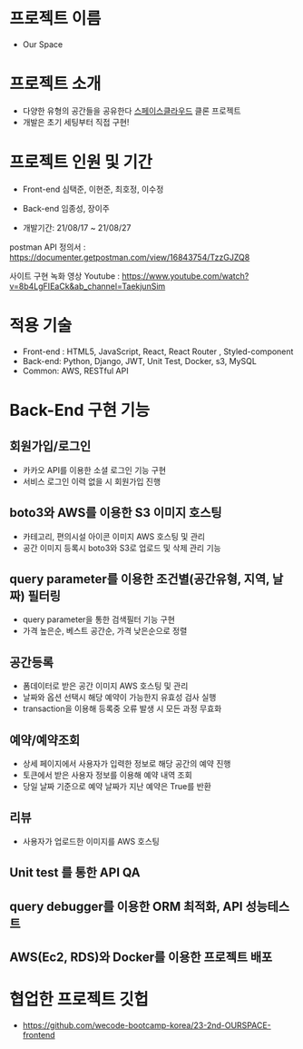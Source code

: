# 프로젝트 이름
- Our Space

# 프로젝트 소개
- 다양한 유형의 공간들을 공유한다 [스페이스클라우드](https://www.spacecloud.kr/) 클론 프로젝트
- 개발은 초기 세팅부터 직접 구현!

# 프로젝트 인원 및 기간
- Front-end 심택준, 이현준, 최호정, 이수정
  
- Back-end 임종성, 장이주

- 개발기간: 21/08/17 ~ 21/08/27

postman API 정의서 : https://documenter.getpostman.com/view/16843754/TzzGJZQ8 

사이트 구현 녹화 영상 Youtube : https://www.youtube.com/watch?v=8b4LgFIEaCk&ab_channel=TaekjunSim

# 적용 기술
  
- Front-end : HTML5, JavaScript, React, React Router , Styled-component
- Back-end: Python, Django, JWT, Unit Test, Docker, s3, MySQL
- Common: AWS, RESTful API
  
# Back-End 구현 기능
  
## 회원가입/로그인 
- 카카오 API를 이용한 소셜 로그인 기능 구현
- 서비스 로그인 이력 없을 시 회원가입 진행  

## boto3와 AWS를 이용한 S3 이미지 호스팅
- 카테고리, 편의시설 아이콘 이미지 AWS 호스팅 및 관리
- 공간 이미지 등록시 boto3와 S3로 업로드 및 삭제 관리 기능

## query parameter를 이용한 조건별(공간유형, 지역, 날짜) 필터링
- query parameter을 통한 검색필터 기능 구현 
- 가격 높은순, 베스트 공간순, 가격 낮은순으로 정렬

## 공간등록
- 폼데이터로 받은 공간 이미지 AWS 호스팅 및 관리
- 날짜와 옵션 선택시 해당 예약이 가능한지 유효성 검사 실행
- transaction을 이용해 등록중 오류 발생 시 모든 과정 무효화

## 예약/예약조회
- 상세 페이지에서 사용자가 입력한 정보로 해당 공간의 예약 진행
- 토큰에서 받은 사용자 정보를 이용해 예약 내역 조회
- 당일 날짜 기준으로 예약 날짜가 지난 예약은 True를 반환

## 리뷰
- 사용자가 업로드한 이미지를 AWS 호스팅

## Unit test 를 통한 API QA

## query debugger를 이용한 ORM 최적화, API 성능테스트

## AWS(Ec2, RDS)와 Docker를 이용한 프로젝트 배포


# 협업한 프로젝트 깃헙
- https://github.com/wecode-bootcamp-korea/23-2nd-OURSPACE-frontend
